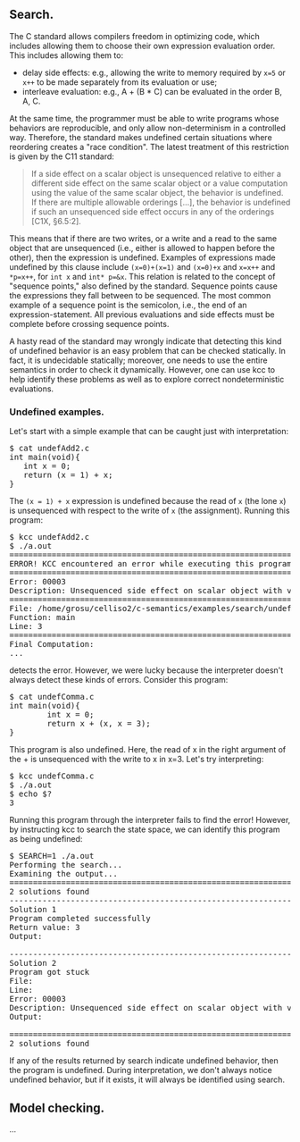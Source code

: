 ## Search.

The C standard allows compilers freedom in optimizing code, which includes
allowing them to choose their own expression evaluation order. This includes
allowing them to:

- delay side effects: e.g., allowing the write to memory required by `x=5` or
  `x++` to be made separately from its evaluation or use;
- interleave evaluation: e.g., A + (B * C) can be evaluated in the order B, A,
  C.

At the same time, the programmer must be able to write programs whose behaviors
are reproducible, and only allow non-determinism in a controlled way.
Therefore, the standard makes undefined certain situations where reordering
creates a "race condition". The latest treatment of this restriction is given
by the C11 standard:

> If a side effect on a scalar object is unsequenced relative to either a
> different side effect on the same scalar object or a value computation using
> the value of the same scalar object, the behavior is undefined. If there are
> multiple allowable orderings [...], the behavior is undefined if such an
> unsequenced side effect occurs in any of the orderings [C1X, §6.5:2].

This means that if there are two writes, or a write and a read to the same
object that are unsequenced (i.e., either is allowed to happen before the
other), then the expression is undefined. Examples of expressions made
undefined by this clause include `(x=0)+(x=1)` and `(x=0)+x` and `x=x++` and
`*p=x++`, for `int x` and `int* p=&x`. This relation is related to the concept
of "sequence points," also defined by the standard. Sequence points cause the
expressions they fall between to be sequenced. The most common example of a
sequence point is the semicolon, i.e., the end of an expression-statement. All
previous evaluations and side effects must be complete before crossing sequence
points.

A hasty read of the standard may wrongly indicate that detecting this kind of
undefined behavior is an easy problem that can be checked statically. In fact,
it is undecidable statically; moreover, one needs to use the entire semantics
in order to check it dynamically. However, one can use kcc to help identify
these problems as well as to explore correct nondeterministic evaluations.

### Undefined examples.

Let's start with a simple example that can be caught just with interpretation:

<pre>
$ cat undefAdd2.c
int main(void){
   int x = 0;
   return (x = 1) + x;
}
</pre>
The `(x = 1) + x` expression is undefined because the read of `x` (the lone
`x`) is unsequenced with respect to the write of `x` (the assignment). Running
this program:
<pre>
$ kcc undefAdd2.c
$ ./a.out
=============================================================
ERROR! KCC encountered an error while executing this program.
=============================================================
Error: 00003
Description: Unsequenced side effect on scalar object with value computation of same object.
=============================================================
File: /home/grosu/celliso2/c-semantics/examples/search/undefAdd2.c
Function: main
Line: 3
=============================================================
Final Computation:
...
</pre>
detects the error. However, we were lucky because the interpreter doesn't
always detect these kinds of errors. Consider this program:

<pre>
$ cat undefComma.c
int main(void){
        int x = 0;
        return x + (x, x = 3);
}
</pre>
This program is also undefined. Here, the read of x in the right argument of
the + is unsequenced with the write to x in x=3. Let's try interpreting:

<pre>
$ kcc undefComma.c
$ ./a.out
$ echo $?
3
</pre>

Running this program through the interpreter fails to find the error! However,
by instructing kcc to search the state space, we can identify this program as
being undefined:

<pre>
$ SEARCH=1 ./a.out 
Performing the search...
Examining the output...
========================================================================
2 solutions found
------------------------------------------------------------------------
Solution 1
Program completed successfully
Return value: 3
Output:

------------------------------------------------------------------------
Solution 2
Program got stuck
File: 
Line: 
Error: 00003
Description: Unsequenced side effect on scalar object with value computation of same object.
Output:

========================================================================
2 solutions found
</pre>

If any of the results returned by search indicate undefined behavior, then the
program is undefined. During interpretation, we don't always notice undefined
behavior, but if it exists, it will always be identified using search.

## Model checking.
...
